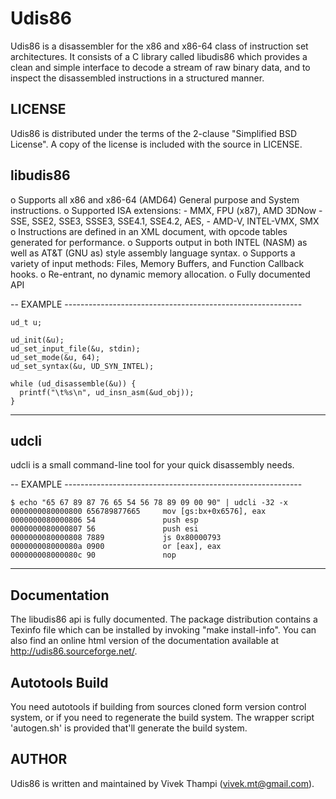Udis86
======

Udis86 is a disassembler for the x86 and x86-64 class of instruction set
architectures. It consists of a C library called libudis86 which
provides a clean and simple interface to decode a stream of raw binary
data, and to inspect the disassembled instructions in a structured
manner.


LICENSE
-------

Udis86 is distributed under the terms of the 2-clause "Simplified BSD
License".  A copy of the license is included with the source in LICENSE.


libudis86
---------

  o Supports all x86 and x86-64 (AMD64) General purpose and
    System instructions.
  o Supported ISA extensions:
    - MMX, FPU (x87), AMD 3DNow
    - SSE, SSE2, SSE3, SSSE3, SSE4.1, SSE4.2, AES,
    - AMD-V, INTEL-VMX, SMX
  o Instructions are defined in an XML document, with opcode
    tables generated for performance.
  o Supports output in both INTEL (NASM) as well as AT&T (GNU as) style
    assembly language syntax.
  o Supports a variety of input methods: Files, Memory Buffers, and
    Function Callback hooks.
  o Re-entrant, no dynamic memory allocation.
  o Fully documented API


  -- EXAMPLE -----------------------------------------------------------
    
    ud_t u;
    
    ud_init(&u);
    ud_set_input_file(&u, stdin);
    ud_set_mode(&u, 64);
    ud_set_syntax(&u, UD_SYN_INTEL);
    
    while (ud_disassemble(&u)) {
      printf("\t%s\n", ud_insn_asm(&ud_obj));
    }

  ----------------------------------------------------------------------
    

udcli
-----

udcli is a small command-line tool for your quick disassembly needs.

  -- EXAMPLE -----------------------------------------------------------

    $ echo "65 67 89 87 76 65 54 56 78 89 09 00 90" | udcli -32 -x 
    0000000080000800 656789877665     mov [gs:bx+0x6576], eax
    0000000080000806 54               push esp
    0000000080000807 56               push esi
    0000000080000808 7889             js 0x80000793
    000000008000080a 0900             or [eax], eax
    000000008000080c 90               nop

  ----------------------------------------------------------------------


Documentation
-------------

The libudis86 api is fully documented. The package distribution contains
a Texinfo file which can be installed by invoking "make install-info".
You can also find an online html version of the documentation available
at http://udis86.sourceforge.net/.


Autotools Build
---------------

You need autotools if building from sources cloned form version control
system, or if you need to regenerate the build system. The wrapper
script 'autogen.sh' is provided that'll generate the build system.


AUTHOR
------

Udis86 is written and maintained by Vivek Thampi (vivek.mt@gmail.com).

